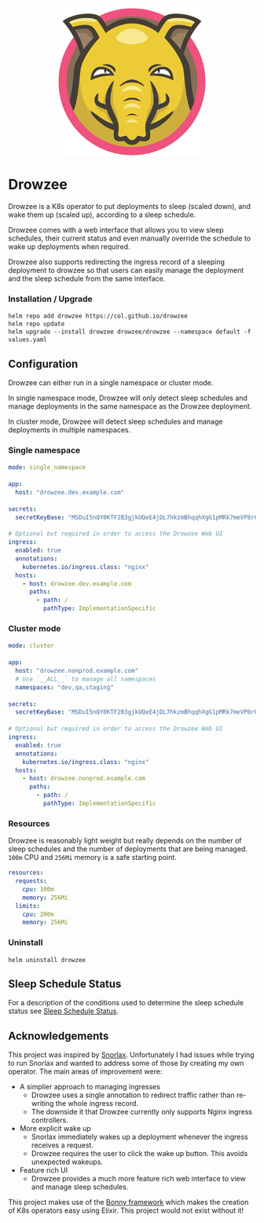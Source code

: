 <div align="center">
  <img src="./priv/static/images/logo.png" alt="Droezee Logo" width="300">
</div>

# Drowzee

Drowzee is a K8s operator to put deployments to sleep (scaled down), and wake them up (scaled up), according to a sleep schedule.

Drowzee comes with a web interface that allows you to view sleep schedules, their current status and even manually override the schedule to wake up deployments when required. 

Drowzee also supports redirecting the ingress record of a sleeping deployment to drowzee so that users can easily manage the deployment and the sleep schedule from the same interface.


### Installation / Upgrade

```
helm repo add drowzee https://col.github.io/drowzee
helm repo update
helm upgrade --install drowzee drowzee/drowzee --namespace default -f values.yaml
```

## Configuration

Drowzee can either run in a single namespace or cluster mode. 

In single namespace mode, Drowzee will only detect sleep schedules and manage deployments in the same namespace as the Drowzee deployment.

In cluster mode, Drowzee will detect sleep schedules and manage deployments in multiple namespaces.

### Single namespace

```yaml
mode: single_namespace

app:
  host: "drowzee.dev.example.com"

secrets:
  secretKeyBase: "MSDuI5nQY0KTF2B3gjkUQeE4jDL7hkzmBhqqhXgG1pMRk7meVP8rOXW9Y1IJ1X04"

# Optional but required in order to access the Drowzee Web UI
ingress:
  enabled: true
  annotations:
    kubernetes.io/ingress.class: "nginx"
  hosts:
    - host: drowzee.dev.example.com
      paths:
        - path: /
          pathType: ImplementationSpecific
```

### Cluster mode

```yaml
mode: cluster

app:
  host: "drowzee.nonprod.example.com"
  # Use `__ALL__` to manage all namespaces
  namespaces: "dev,qa,staging"

secrets:
  secretKeyBase: "MSDuI5nQY0KTF2B3gjkUQeE4jDL7hkzmBhqqhXgG1pMRk7meVP8rOXW9Y1IJ1X04"

# Optional but required in order to access the Drowzee Web UI
ingress:
  enabled: true
  annotations:
    kubernetes.io/ingress.class: "nginx"
  hosts:
    - host: drowzee.nonprod.example.com
      paths:
        - path: /
          pathType: ImplementationSpecific
```

### Resources

Drowzee is reasonably light weight but really depends on the number of sleep schedules and the number of deployments that are being managed. `100m` CPU and `256Mi` memory is a safe starting point.

```yaml
resources:
  requests:
    cpu: 100m
    memory: 256Mi
  limits:
    cpu: 200m
    memory: 256Mi
```

### Uninstall

```
helm uninstall drowzee
```


## Sleep Schedule Status

For a description of the conditions used to determine the sleep schedule status see [Sleep Schedule Status](SleepScheduleStatus.md).

## Acknowledgements

This project was inspired by [Snorlax](https://github.com/moonbeam-nyc/snorlax). Unfortunately I had issues while trying to run Snorlax and wanted to address some of those by creating my own operator. The main areas of improvement were:
- A simplier approach to managing ingresses
  - Drowzee uses a single annotation to redirect traffic rather than re-writing the whole ingress record. 
  - The downside it that Drowzee currently only supports Nginx ingress controllers. 
- More explicit wake up
  - Snorlax immediately wakes up a deployment whenever the ingress receives a request.
  - Drowzee requires the user to click the wake up button. This avoids unexpected wakeups.
- Feature rich UI
  - Drowzee provides a much more feature rich web interface to view and manage sleep schedules.

This project makes use of the [Bonny framework](https://github.com/coryodaniel/bonny) which makes the creation of K8s operators easy using Elixir. This project would not exist without it!
